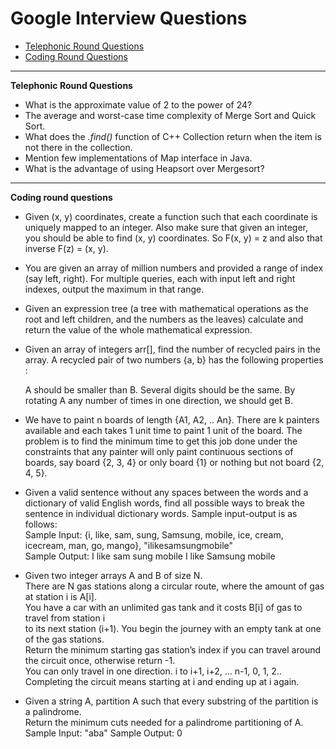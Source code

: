 
# Google Interview Questions

* [Telephonic Round Questions](#quiz)
* [Coding Round Questions](#coding)

____


<b name="quiz">Telephonic Round Questions</b><br/>

- What is the approximate value of 2 to the power of 24?
- The average and worst-case time complexity of Merge Sort and Quick Sort.
- What does the *.find()* function of C++ Collection return when the item is not there in the collection.
- Mention few implementations of Map interface in Java.
- What is the advantage of using Heapsort over Mergesort?
____


<b name="coding">Coding round questions</b><br/>

- Given (x, y) coordinates, create a function such that each coordinate is uniquely mapped to an integer. Also make sure that given an integer, you should be able to find (x, y) coordinates. So F(x, y) = z and also that inverse F(z) = (x, y).
- You are given an array of million numbers and provided a range of index (say left, right). For multiple queries, each with input left and right indexes, output the maximum in that range.
- Given an expression tree (a tree with mathematical operations as the root and left children, and the numbers as the leaves) calculate and return the value of the whole mathematical expression.
- Given an array of integers arr[], find the number of recycled pairs in the array. A recycled pair of two numbers {a, b} has the following properties :

  A should be smaller than B.
  Several digits should be the same.
  By rotating A any number of times in one direction, we should get B.
  
- We have to paint n boards of length {A1, A2, .. An}. There are k painters available and each takes 1 unit time to paint 1 unit of the board. The problem is to find the minimum time to get this job done under the constraints that any painter will only paint continuous sections of boards, say board {2, 3, 4} or only board {1} or nothing but not board {2, 4, 5}.
- Given a valid sentence without any spaces between the words and a dictionary of valid English words, find all possible ways to break the sentence in individual dictionary words. Sample input-output is as follows: <br/>
  Sample Input:  {i, like, sam, sung, Samsung, mobile, ice, cream, icecream, man, go, mango}, "ilikesamsungmobile"  <br/>
  Sample Output: I like sam sung mobile
                 I like Samsung mobile
                 
- Given two integer arrays A and B of size N.<br>
  There are N gas stations along a circular route, where the amount of gas at station i is A[i].<br>
  You have a car with an unlimited gas tank and it costs B[i] of gas to travel from station i<br>
  to its next station (i+1). You begin the journey with an empty tank at one of the gas stations.<br>
  Return the minimum starting gas station’s index if you can travel around the circuit once, otherwise return -1.<br>
  You can only travel in one direction. i to i+1, i+2, … n-1, 0, 1, 2.. Completing the circuit means starting at i and
  ending up at i again.<br>
  
- Given a string A, partition A such that every substring of the partition is a palindrome.<br>
  Return the minimum cuts needed for a palindrome partitioning of A.<br>
    Sample Input: "aba"
    Sample Output: 0 
